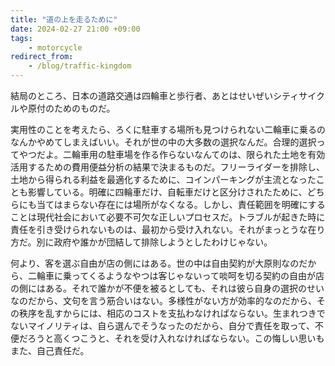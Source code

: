 ```yaml
---
title: "道の上を走るために"
date: 2024-02-27 21:00 +09:00
tags:
    - motorcycle
redirect_from:
    - /blog/traffic-kingdom
---
```


結局のところ、日本の道路交通は四輪車と歩行者、あとはせいぜいシティサイクルや原付のためのものだ。

実用性のことを考えたら、ろくに駐車する場所も見つけられない二輪車に乗るのなんかやめてしまえばいい。それが世の中の大多数の選択なんだ。合理的選択ってやつだよ。二輪車用の駐車場を作る作らないなんてのは、限られた土地を有効活用するための費用便益分析の結果で決まるものだ。フリーライダーを排除し、土地から得られる利益を最適化するために、コインパーキングが主流となったことも影響している。明確に四輪車だけ、自転車だけと区分けされたために、どちらにも当てはまらない存在には場所がなくなる。しかし、責任範囲を明確にすることは現代社会において必要不可欠な正しいプロセスだ。トラブルが起きた時に責任を引き受けられないものは、最初から受け入れない。それがまっとうな在り方だ。別に政府や誰かが団結して排除しようとしたわけじゃない。

何より、客を選ぶ自由が店の側にはある。世の中は自由契約が大原則なのだから、二輪車に乗ってくるようなやつは客じゃないって啖呵を切る契約の自由が店の側にはある。それで誰かが不便を被るとしても、それは彼ら自身の選択のせいなのだから、文句を言う筋合いはない。多様性がない方が効率的なのだから、その秩序を乱すからには、相応のコストを支払わなければならない。生まれつきでないマイノリティは、自ら選んでそうなったのだから、自分で責任を取って、不便だろうと高くつこうと、それを受け入れなければならない。この悔しい思いもまた、自己責任だ。
